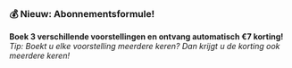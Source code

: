 ### 💰 Nieuw: Abonnementsformule!
**Boek 3 verschillende voorstellingen en ontvang automatisch €7 korting!**  
*Tip: Boekt u elke voorstelling meerdere keren? Dan krijgt u de korting ook meerdere keren!*